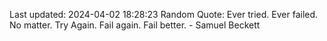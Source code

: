 Last updated: 2024-04-02 18:28:23
Random Quote: Ever tried. Ever failed. No matter. Try Again. Fail again. Fail better. - Samuel Beckett